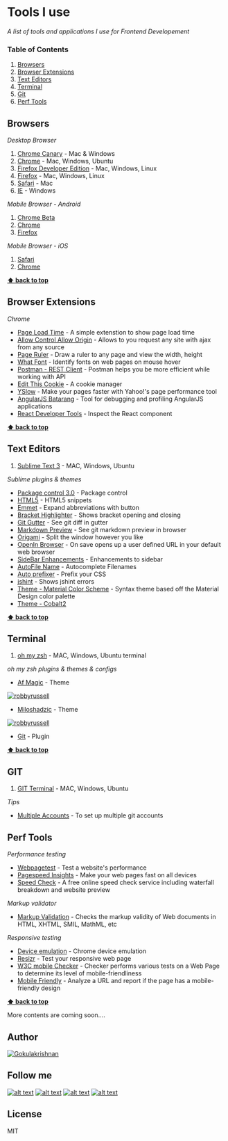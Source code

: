 # Tools I use

*A list of tools and applications I use for Frontend Developement*

### Table of Contents
1. [Browsers](#browsers)
1. [Browser Extensions](#browser-extensions)
1. [Text Editors](#text-editors)
1. [Terminal](#terminal)
1. [Git](#git)
1. [Perf Tools](#perf-tools)

## Browsers

   *Desktop Browser* 

   1. <a href="https://www.google.com/chrome/browser/canary.html" target="_blank">Chrome Canary</a> - Mac & Windows
   1. <a href="http://www.google.com/chrome/" target="_blank">Chrome</a> - Mac, Windows, Ubuntu
   1. <a href="https://www.mozilla.org/en-US/firefox/developer/" target="_blank">Firefox Developer Edition</a> - Mac, Windows, Linux
   1. <a href="https://www.mozilla.org/en-US/firefox/new/" target="_blank">Firefox</a> - Mac, Windows, Linux
   1. <a href="https://support.apple.com/downloads/safari" target="_blank">Safari</a> - Mac
   1. <a href="http://windows.microsoft.com/en-in/internet-explorer/download-ie" target="_blank">IE</a> - Windows

*Mobile Browser - Android* 

   1. <a href="https://play.google.com/store/apps/details?id=com.chrome.beta&hl=en" target="_blank">Chrome Beta</a>
   1. <a href="https://play.google.com/store/apps/details?id=com.android.chrome&hl=en" target="_blank">Chrome</a>
   1. <a href="https://play.google.com/store/apps/details?id=org.mozilla.firefox&hl=en" target="_blank">Firefox</a>
   
*Mobile Browser - iOS*

   1. <a href="https://support.apple.com/downloads/safari" target="_blank">Safari</a>
   1. <a href="https://itunes.apple.com/in/app/chrome-web-browser-by-google/id535886823?mt=8" target="_blank">Chrome</a>

**[⬆ back to top](#table-of-contents)**

## Browser Extensions

   *Chrome* 
	
   * <a href="https://chrome.google.com/webstore/detail/page-load-time/fploionmjgeclbkemipmkogoaohcdbig?hl=en" target="_blank">Page Load Time</a> - A simple extenstion to show page load time
   * <a href="https://chrome.google.com/webstore/detail/allow-control-allow-origi/nlfbmbojpeacfghkpbjhddihlkkiljbi" target="_blank">Allow Control Allow Origin</a> - Allows to you request any site with ajax from any source 
   * <a href="https://chrome.google.com/webstore/detail/page-ruler/jlpkojjdgbllmedoapgfodplfhcbnbpn" target="_blank">Page Ruler</a> - Draw a ruler to any page and view the width, height 
   * <a href="https://chrome.google.com/webstore/detail/whatfont/jabopobgcpjmedljpbcaablpmlmfcogm" target="_blank">What Font</a> - Identify fonts on web pages on mouse hover
   * <a href="https://chrome.google.com/webstore/detail/postman-rest-client/fdmmgilgnpjigdojojpjoooidkmcomcm" target="_blank">Postman - REST Client</a> - Postman helps you be more efficient while working with API
   * <a href="http://www.editthiscookie.com/" target="_blank">Edit This Cookie</a> - A cookie manager
   * <a href="http://www.editthiscookie.com/" target="_blank">YSlow</a> - Make your pages faster with Yahoo!'s page performance tool
   * <a href="https://chrome.google.com/webstore/detail/yslow/ninejjcohidippngpapiilnmkgllmakh" target="_blank">AngularJS Batarang</a> - Tool for debugging and profiling AngularJS applications
   * <a href="https://chrome.google.com/webstore/detail/react-developer-tools/fmkadmapgofadopljbjfkapdkoienihi" target="_blank">React Developer Tools</a> - Inspect the React component

**[⬆ back to top](#table-of-contents)**  
   
## Text Editors

   1. <a href="http://www.sublimetext.com/3" target="_blank">Sublime Text 3</a> - MAC, Windows, Ubuntu

*Sublime plugins & themes*

   * <a href="https://packagecontrol.io/installation" target="_blank">Package control 3.0</a> - Package control 
   * <a href="https://packagecontrol.io/packages/Emmet" target="_blank">HTML5</a> - HTML5 snippets
   * <a href="https://packagecontrol.io/packages/Emmet" target="_blank">Emmet</a> - Expand abbreviations with <Tab> button
   * <a href="https://packagecontrol.io/packages/BracketHighlighter" target="_blank">Bracket Highlighter</a> - Shows bracket opening and closing
   * <a href="https://packagecontrol.io/packages/GitGutter" target="_blank">Git Gutter</a> - See git diff in gutter
   * <a href="https://packagecontrol.io/packages/Markdown%20Preview" target="_blank">Markdown Preview</a> - See git markdown preview in browser
   * <a href="https://packagecontrol.io/packages/Origami" target="_blank">Origami</a> - Split the window however you like
   * <a href="https://packagecontrol.io/packages/OpenInBrowser" target="_blank">OpenIn Browser</a> - On save opens up a user defined URL in your default web browser
   * <a href="https://packagecontrol.io/packages/SideBarEnhancements" target="_blank">SideBar Enhancements</a> - Enhancements to sidebar
   * <a href="https://packagecontrol.io/packages/AutoFileName" target="_blank">Auto​ File ​Name</a> - Autocomplete Filenames
   * <a href="https://packagecontrol.io/packages/Autoprefixer" target="_blank">Auto prefixer</a> - Prefix your CSS
   * <a href="https://packagecontrol.io/packages/SublimeLinter-jshint" target="_blank">jshint</a> - Shows jshint errors
   * <a href="https://packagecontrol.io/packages/Material%20Color%20Scheme" target="_blank">Theme - Material Color Scheme</a> - Syntax theme based off the Material Design color palette
   * <a href="https://packagecontrol.io/packages/Theme%20-%20Cobalt2" target="_blank">Theme - Cobalt2</a>

**[⬆ back to top](#table-of-contents)**

## Terminal

   1. <a href="https://github.com/robbyrussell/oh-my-zsh" target="_blank">oh my zsh</a> - MAC, Windows, Ubuntu terminal

*oh my zsh plugins & themes & configs*
   
   * <a href="https://github.com/robbyrussell/oh-my-zsh/wiki/Themes#af-magic" target="_blank">Af Magic</a> - Theme

   [![robbyrussell](https://cloud.githubusercontent.com/assets/2618447/6316860/70f310d8-ba03-11e4-973c-eb5eb6b5b289.png)](https://cloud.githubusercontent.com/assets/2618447/6316860/70f310d8-ba03-11e4-973c-eb5eb6b5b289.png)


   * <a href="https://github.com/robbyrussell/oh-my-zsh/wiki/Themes#miloshadzic" target="_blank">Miloshadzic</a> - Theme

   [![robbyrussell](https://cloud.githubusercontent.com/assets/2618447/6316748/51dc1eae-ba00-11e4-843d-379183044762.png)](https://cloud.githubusercontent.com/assets/2618447/6316748/51dc1eae-ba00-11e4-843d-379183044762.png)

   * <a href="https://github.com/robbyrussell/oh-my-zsh/wiki/Plugins#git" target="_blank">Git</a> - Plugin

**[⬆ back to top](#table-of-contents)**

## GIT

   1. <a href="https://help.github.com/articles/set-up-git/" target="_blank">GIT Terminal</a> - MAC, Windows, Ubuntu

*Tips*

   * <a href="http://code.tutsplus.com/tutorials/quick-tip-how-to-work-with-github-and-multiple-accounts--net-22574" target="_blank">Multiple Accounts</a> - To set up multiple git accounts


## Perf Tools

*Performance testing*
   
   * <a href="http://www.webpagetest.org/" target="_blank">Webpagetest</a> - Test a website's performance
   * <a href="https://developers.google.com/speed/pagespeed/insights/" target="_blank">Pagespeed Insights</a> - Make your web pages fast on all devices
   * <a href="https://tools.keycdn.com/speed" target="_blank">Speed Check</a> - A free online speed check service including waterfall breakdown and website preview

*Markup validator*

   * <a href="http://validator.w3.org/" target="_blank">Markup Validation</a> - Checks the markup validity of Web documents in HTML, XHTML, SMIL, MathML, etc

*Responsive testing*

   * <a href="https://developer.chrome.com/devtools/docs/device-mode" target="_blank">Device emulation</a> - Chrome device emulation
   * <a href="http://resizr.co/" target="_blank">Resizr</a> - Test your responsive web page
   * <a href="http://validator.w3.org/mobile/" target="_blank">W3C mobile Checker</a> - Checker performs various tests on a Web Page to determine its level of mobile-friendliness
   * <a href="https://www.google.com/webmasters/tools/mobile-friendly/" target="_blank">Mobile Friendly</a> - Analyze a URL and report if the page has a mobile-friendly design


**[⬆ back to top](#table-of-contents)**

More contents are coming soon....


## Author

[![Gokulakrishnan](https://avatars0.githubusercontent.com/u/2944237?v=3&s=72)](https://github.com/gokulkrishh)

## Follow me

[1.1]: http://i.imgur.com/tXSoThF.png (twitter icon with padding)
[2.1]: http://i.imgur.com/P3YfQoD.png (facebook icon with padding)
[3.1]: http://i.imgur.com/yCsTjba.png (google plus icon with padding)
[4.1]: http://i.imgur.com/0o48UoR.png (github icon with padding)

[1]: http://www.twitter.com/gokul_i
[2]: http://www.facebook.com/gokulkrishh
[3]: https://plus.google.com/+GokulKalaikoven
[4]: http://www.github.com/gokulkrishh

[![alt text][1.1]][1] [![alt text][2.1]][2] [![alt text][3.1]][3] [![alt text][4.1]][4]


License
----

MIT


